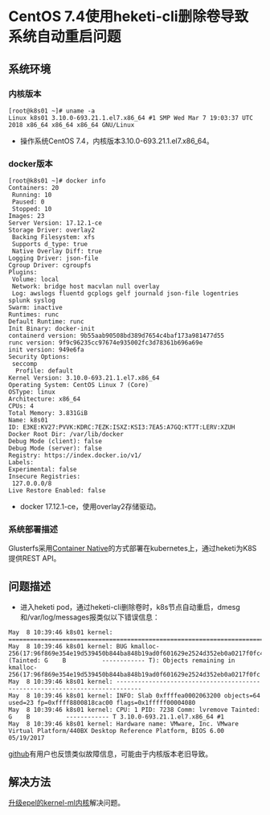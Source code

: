 # CentOS 7.4使用heketi-cli删除卷导致系统自动重启问题

## 系统环境

### 内核版本

```text
[root@k8s01 ~]# uname -a
Linux k8s01 3.10.0-693.21.1.el7.x86_64 #1 SMP Wed Mar 7 19:03:37 UTC 2018 x86_64 x86_64 x86_64 GNU/Linux
```

* 操作系统CentOS 7.4，内核版本3.10.0-693.21.1.el7.x86_64。

### docker版本

```text
[root@k8s01 ~]# docker info
Containers: 20
 Running: 10
 Paused: 0
 Stopped: 10
Images: 23
Server Version: 17.12.1-ce
Storage Driver: overlay2
 Backing Filesystem: xfs
 Supports d_type: true
 Native Overlay Diff: true
Logging Driver: json-file
Cgroup Driver: cgroupfs
Plugins:
 Volume: local
 Network: bridge host macvlan null overlay
 Log: awslogs fluentd gcplogs gelf journald json-file logentries splunk syslog
Swarm: inactive
Runtimes: runc
Default Runtime: runc
Init Binary: docker-init
containerd version: 9b55aab90508bd389d7654c4baf173a981477d55
runc version: 9f9c96235cc97674e935002fc3d78361b696a69e
init version: 949e6fa
Security Options:
 seccomp
  Profile: default
Kernel Version: 3.10.0-693.21.1.el7.x86_64
Operating System: CentOS Linux 7 (Core)
OSType: linux
Architecture: x86_64
CPUs: 4
Total Memory: 3.831GiB
Name: k8s01
ID: E3KE:KV27:PVVK:KDRC:7EZK:ISXZ:KSI3:7EA5:A7GQ:KT7T:LERV:XZUH
Docker Root Dir: /var/lib/docker
Debug Mode (client): false
Debug Mode (server): false
Registry: https://index.docker.io/v1/
Labels:
Experimental: false
Insecure Registries:
 127.0.0.0/8
Live Restore Enabled: false

```

* docker 17.12.1-ce，使用overlay2存储驱动。

### 系统部署描述

Glusterfs采用[Container Native](https://github.com/iiitux/Kubernetes-1.9.4-Binary-Installation/blob/master/13.%E9%83%A8%E7%BD%B2Glusterfs.md)的方式部署在kubernetes上，通过heketi为K8S提供REST API。

## 问题描述

* 进入heketi pod，通过heketi-cli删除卷时，k8s节点自动重启，dmesg和/var/log/messages报类似以下错误信息：

```text
May  8 10:39:46 k8s01 kernel: =============================================================================
May  8 10:39:46 k8s01 kernel: BUG kmalloc-256(17:96f869e354e19d539450b844ba848b19ad0f601629e2524d352eb0a0217f0fc4) (Tainted: G    B          ------------ T): Objects remaining in kmalloc-256(17:96f869e354e19d539450b844ba848b19ad0f601629e2524d352eb0a0217f0fc
May  8 10:39:46 k8s01 kernel: -----------------------------------------------------------------------------
May  8 10:39:46 k8s01 kernel: INFO: Slab 0xffffea0002063200 objects=64 used=23 fp=0xffff8800818cac00 flags=0x1fffff00004080
May  8 10:39:46 k8s01 kernel: CPU: 1 PID: 7238 Comm: lvremove Tainted: G    B          ------------ T 3.10.0-693.21.1.el7.x86_64 #1
May  8 10:39:46 k8s01 kernel: Hardware name: VMware, Inc. VMware Virtual Platform/440BX Desktop Reference Platform, BIOS 6.00 05/19/2017
```

[github](https://github.com/moby/moby/issues/29879)有用户也反馈类似故障信息，可能由于内核版本老旧导致。

## 解决方法

[升级epel的kernel-ml内核](https://github.com/iiitux/Linux-Notes/blob/master/CentOS7%20kernel-ml.md)解决问题。